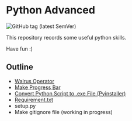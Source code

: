 # Python Advanced

![GitHub tag (latest SemVer)](https://img.shields.io/github/v/tag/RottenTangerine/Advanced-Python?label=version)

This repository records some useful python skills.

Have fun :)

## Outline

- [Walrus Operator](https://github.com/RottenTangerine/Advanced-Python/blob/master/Walrus%20Operator.ipynb)
- [Make Progress Bar](https://github.com/RottenTangerine/Advanced-Python/blob/master/Progress%20Bar.ipynb)
- [Convert Python Script to .exe File (Pyinstaller)](https://github.com/RottenTangerine/Advanced-Python/blob/master/Pyinstaller/Note.md)
- [Requirement.txt](https://github.com/RottenTangerine/Advanced-Python/blob/master/Requirement.md)
- setup.py
- Make gitignore file (working in progress)

